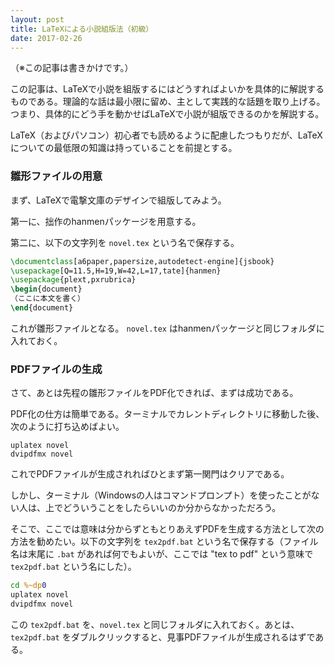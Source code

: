 ```yaml
---
layout: post
title: LaTeXによる小説組版法（初級）
date: 2017-02-26
---
```


（※この記事は書きかけです。）

この記事は、LaTeXで小説を組版するにはどうすればよいかを具体的に解説するものである。理論的な話は最小限に留め、主として実践的な話題を取り上げる。つまり、具体的にどう手を動かせばLaTeXで小説が組版できるのかを解説する。

LaTeX（およびパソコン）初心者でも読めるように配慮したつもりだが、LaTeXについての最低限の知識は持っていることを前提とする。


### 雛形ファイルの用意
まず、LaTeXで電撃文庫のデザインで組版してみよう。

第一に、拙作のhanmenパッケージを用意する。

第二に、以下の文字列を `novel.tex` という名で保存する。

```LaTeX
\documentclass[a6paper,papersize,autodetect-engine]{jsbook}
\usepackage[Q=11.5,H=19,W=42,L=17,tate]{hanmen}
\usepackage{plext,pxrubrica}
\begin{document}
（ここに本文を書く）
\end{document}
```

これが雛形ファイルとなる。 `novel.tex` はhanmenパッケージと同じフォルダに入れておく。

### PDFファイルの生成
さて、あとは先程の雛形ファイルをPDF化できれば、まずは成功である。

PDF化の仕方は簡単である。ターミナルでカレントディレクトリに移動した後、次のように打ち込めばよい。

```shell script
uplatex novel
dvipdfmx novel
```

これでPDFファイルが生成されればひとまず第一関門はクリアである。

しかし、ターミナル（Windowsの人はコマンドプロンプト）を使ったことがない人は、上でどういうことをしたらいいのか分からなかっただろう。

そこで、ここでは意味は分からずともとりあえずPDFを生成する方法として次の方法を勧めたい。以下の文字列を `tex2pdf.bat` という名で保存する（ファイル名は末尾に `.bat` があれば何でもよいが、ここでは "tex to pdf" という意味で `tex2pdf.bat` という名にした）。

```bat
cd %~dp0
uplatex novel
dvipdfmx novel
```

この `tex2pdf.bat` を、`novel.tex` と同じフォルダに入れておく。あとは、`tex2pdf.bat` をダブルクリックすると、見事PDFファイルが生成されるはずである。
